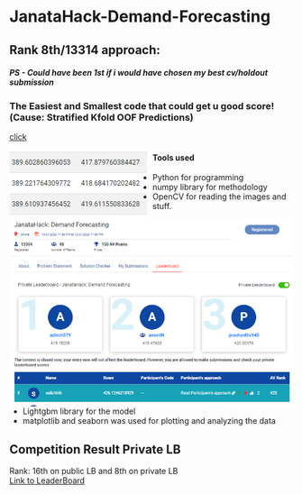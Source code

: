 # JanataHack-Demand-Forecasting


## Rank 8th/13314 approach:
#####  PS - Could have been 1st if i would have chosen my best cv/holdout submission
### The Easiest and Smallest code that could get u good score!(Cause: Stratified Kfold OOF Predictions)
[click](https://github.com/saikrithik/JanataHack-Demand-Forecasting/blob/master/LGBM.ipynb)

<img src="2.png"
     alt="Markdown Monster icon"
     style="float: left; margin-right: 10px;" />
<img src="Damn.png"
     alt="Markdown Monster icon"
     style="float: left; margin-right: 10px;" />
     
#### Tools used
- Python for programming
- numpy library for methodology
- OpenCV for reading the images and stuff.
- Lightgbm library for the model
- matplotlib and seaborn was used for plotting and analyzing the data
## Competition Result Private LB
Rank: 16th on public LB and 8th on private LB \
[Link to LeaderBoard](https://datahack.analyticsvidhya.com/contest/janatahack-demand-forecasting/#LeaderBoard)
